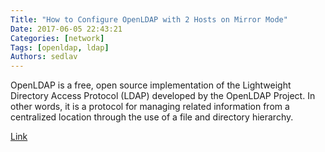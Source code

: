 ```yaml
---
Title: "How to Configure OpenLDAP with 2 Hosts on Mirror Mode"
Date: 2017-06-05 22:43:21
Categories: [network]
Tags: [openldap, ldap]
Authors: sedlav
---
```


OpenLDAP is a free, open source implementation of the Lightweight Directory Access Protocol (LDAP) developed by the OpenLDAP Project. In other words, it is a protocol for managing related information from a centralized location through the use of a file and directory hierarchy.

[Link](https://linoxide.com/linux-how-to/install-openldap-2-different-hosts-configure-mirror-mode/)
